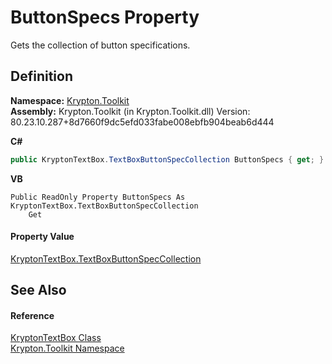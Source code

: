 # ButtonSpecs Property


Gets the collection of button specifications.



## Definition
**Namespace:** <a href="79d2eac2-21f4-54ff-7552-b20c33c30600.md">Krypton.Toolkit</a>  
**Assembly:** Krypton.Toolkit (in Krypton.Toolkit.dll) Version: 80.23.10.287+8d7660f9dc5efd033fabe008ebfb904beab6d444

**C#**
``` C#
public KryptonTextBox.TextBoxButtonSpecCollection ButtonSpecs { get; }
```
**VB**
``` VB
Public ReadOnly Property ButtonSpecs As KryptonTextBox.TextBoxButtonSpecCollection
	Get
```



#### Property Value
<a href="4bc694bc-02f6-4a6d-ad56-0b8c15f9418f.md">KryptonTextBox.TextBoxButtonSpecCollection</a>

## See Also


#### Reference
<a href="bafb1891-da9d-07a1-9249-da755c1768d7.md">KryptonTextBox Class</a>  
<a href="79d2eac2-21f4-54ff-7552-b20c33c30600.md">Krypton.Toolkit Namespace</a>  
